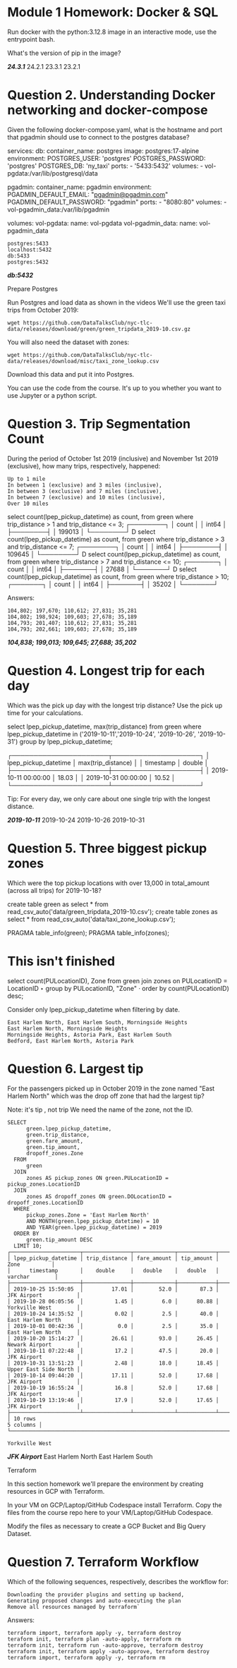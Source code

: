 # Module 1 Homework: Docker & SQL

Run docker with the python:3.12.8 image in an interactive mode, use the entrypoint bash.

What's the version of pip in the image?

   ***24.3.1***
    24.2.1
    23.3.1
    23.2.1


# Question 2. Understanding Docker networking and docker-compose

Given the following docker-compose.yaml, what is the hostname and port that pgadmin should use to connect to the postgres database?

services:
  db:
    container_name: postgres
    image: postgres:17-alpine
    environment:
      POSTGRES_USER: 'postgres'
      POSTGRES_PASSWORD: 'postgres'
      POSTGRES_DB: 'ny_taxi'
    ports:
      - '5433:5432'
    volumes:
      - vol-pgdata:/var/lib/postgresql/data

  pgadmin:
    container_name: pgadmin
    environment:
      PGADMIN_DEFAULT_EMAIL: "pgadmin@pgadmin.com"
      PGADMIN_DEFAULT_PASSWORD: "pgadmin"
    ports:
      - "8080:80"
    volumes:
      - vol-pgadmin_data:/var/lib/pgadmin  

volumes:
  vol-pgdata:
    name: vol-pgdata
  vol-pgadmin_data:
    name: vol-pgadmin_data

    postgres:5433
    localhost:5432
    db:5433
    postgres:5432
***db:5432***

Prepare Postgres

Run Postgres and load data as shown in the videos We'll use the green taxi trips from October 2019:

`wget https://github.com/DataTalksClub/nyc-tlc-data/releases/download/green/green_tripdata_2019-10.csv.gz`

You will also need the dataset with zones:

`wget https://github.com/DataTalksClub/nyc-tlc-data/releases/download/misc/taxi_zone_lookup.csv`

Download this data and put it into Postgres.

You can use the code from the course. It's up to you whether you want to use Jupyter or a python script.


# Question 3. Trip Segmentation Count

During the period of October 1st 2019 (inclusive) and November 1st 2019 (exclusive), how many trips, respectively, happened:

    Up to 1 mile
    In between 1 (exclusive) and 3 miles (inclusive),
    In between 3 (exclusive) and 7 miles (inclusive),
    In between 7 (exclusive) and 10 miles (inclusive),
    Over 10 miles

select count(lpep_pickup_datetime) as count,
  from green
  where
     trip_distance > 1 and
     trip_distance <= 3;
┌────────┐
│ count  │
│ int64  │
├────────┤
│ 199013 │
└────────┘
D select count(lpep_pickup_datetime) as count,
  from green
  where
     trip_distance > 3 and
     trip_distance <= 7;
┌────────┐
│ count  │
│ int64  │
├────────┤
│ 109645 │
└────────┘
D select count(lpep_pickup_datetime) as count,
  from green
  where
     trip_distance > 7 and
     trip_distance <= 10;
┌───────┐
│ count │
│ int64 │
├───────┤
│ 27688 │
└───────┘
D select count(lpep_pickup_datetime) as count,
  from green
  where
     trip_distance > 10;
┌───────┐
│ count │
│ int64 │
├───────┤
│ 35202 │
└───────┘


Answers:

    104,802; 197,670; 110,612; 27,831; 35,281
    104,802; 198,924; 109,603; 27,678; 35,189
    104,793; 201,407; 110,612; 27,831; 35,281
    104,793; 202,661; 109,603; 27,678; 35,189
   ***104,838; 199,013; 109,645; 27,688; 35,202***


# Question 4. Longest trip for each day

Which was the pick up day with the longest trip distance? Use the pick up time for your calculations.

select lpep_pickup_datetime, max(trip_distance)
  from green
  where lpep_pickup_datetime in ('2019-10-11','2019-10-24', '2019-10-26', '2019-10-31')
  group by lpep_pickup_datetime;

┌──────────────────────┬────────────────────┐
│ lpep_pickup_datetime │ max(trip_distance) │
│      timestamp       │       double       │
├──────────────────────┼────────────────────┤
│ 2019-10-11 00:00:00  │              18.03 │
│ 2019-10-31 00:00:00  │              10.52 │
└──────────────────────┴────────────────────┘

Tip: For every day, we only care about one single trip with the longest distance.

   ***2019-10-11***
    2019-10-24
    2019-10-26
    2019-10-31


# Question 5. Three biggest pickup zones

Which were the top pickup locations with over 13,000 in total_amount (across all trips) for 2019-10-18?


create table green as select * from read_csv_auto('data/green_tripdata_2019-10.csv');
create table zones as select * from read_csv_auto('data/taxi_zone_lookup.csv');

PRAGMA table_info(green);
PRAGMA table_info(zones);

# This isn't finished

select count(PULocationID), Zone from green join zones on PULocationID = LocationID
‣ group by PULocationID, "Zone"
· order by count(PULocationID) desc;



Consider only lpep_pickup_datetime when filtering by date.

    East Harlem North, East Harlem South, Morningside Heights
    East Harlem North, Morningside Heights
    Morningside Heights, Astoria Park, East Harlem South
    Bedford, East Harlem North, Astoria Park


# Question 6. Largest tip

For the passengers picked up in October 2019 in the zone named "East Harlem North" which was the drop off zone that had the largest tip?

Note: it's tip , not trip
We need the name of the zone, not the ID.

```
SELECT
      green.lpep_pickup_datetime,
      green.trip_distance,
      green.fare_amount,
      green.tip_amount,
      dropoff_zones.Zone
  FROM
      green
  JOIN
      zones AS pickup_zones ON green.PULocationID = pickup_zones.LocationID
  JOIN
      zones AS dropoff_zones ON green.DOLocationID = dropoff_zones.LocationID
  WHERE
      pickup_zones.Zone = 'East Harlem North'
      AND MONTH(green.lpep_pickup_datetime) = 10
      AND YEAR(green.lpep_pickup_datetime) = 2019
  ORDER BY
      green.tip_amount DESC
  LIMIT 10;
┌──────────────────────┬───────────────┬─────────────┬────────────┬───────────────────────┐
│ lpep_pickup_datetime │ trip_distance │ fare_amount │ tip_amount │         Zone          │
│      timestamp       │    double     │   double    │   double   │        varchar        │
├──────────────────────┼───────────────┼─────────────┼────────────┼───────────────────────┤
│ 2019-10-25 15:50:05  │         17.01 │        52.0 │       87.3 │ JFK Airport           │
│ 2019-10-28 06:05:56  │          1.45 │         6.0 │      80.88 │ Yorkville West        │
│ 2019-10-24 14:35:52  │          0.02 │         2.5 │       40.0 │ East Harlem North     │
│ 2019-10-01 00:42:36  │           0.0 │         2.5 │       35.0 │ East Harlem North     │
│ 2019-10-20 15:14:27  │         26.61 │        93.0 │      26.45 │ Newark Airport        │
│ 2019-10-11 07:22:48  │          17.2 │        47.5 │       20.0 │ JFK Airport           │
│ 2019-10-31 13:51:23  │          2.48 │        18.0 │      18.45 │ Upper East Side North │
│ 2019-10-14 09:44:20  │         17.11 │        52.0 │      17.68 │ JFK Airport           │
│ 2019-10-19 16:55:24  │          16.8 │        52.0 │      17.68 │ JFK Airport           │
│ 2019-10-19 13:19:46  │          17.9 │        52.0 │      17.65 │ JFK Airport           │
├──────────────────────┴───────────────┴─────────────┴────────────┴───────────────────────┤
│ 10 rows                                                                       5 columns │
└─────────────────────────────────────────────────────────────────────────────────
```


    Yorkville West
   ***JFK Airport***
    East Harlem North
    East Harlem South

Terraform

In this section homework we'll prepare the environment by creating resources in GCP with Terraform.

In your VM on GCP/Laptop/GitHub Codespace install Terraform. Copy the files from the course repo here to your VM/Laptop/GitHub Codespace.

Modify the files as necessary to create a GCP Bucket and Big Query Dataset.


# Question 7. Terraform Workflow

Which of the following sequences, respectively, describes the workflow for:

    Downloading the provider plugins and setting up backend,
    Generating proposed changes and auto-executing the plan
    Remove all resources managed by terraform`

Answers:

    terraform import, terraform apply -y, terraform destroy
    teraform init, terraform plan -auto-apply, terraform rm
    terraform init, terraform run -auto-approve, terraform destroy
    terraform init, terraform apply -auto-approve, terraform destroy
    terraform import, terraform apply -y, terraform rm

